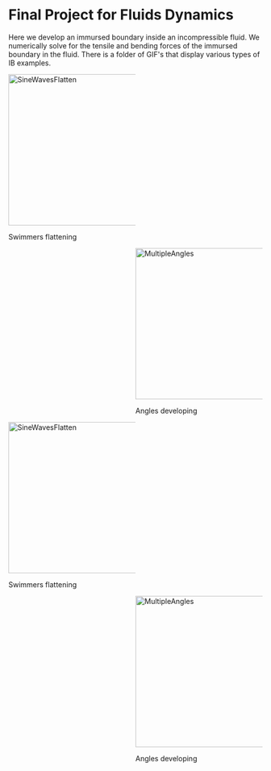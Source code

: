 # Final Project for Fluids Dynamics
Here we develop an immursed boundary inside an incompressible fluid. We numerically solve for the tensile and bending forces of the immursed boundary in the fluid. There is a folder of GIF's that display various types of IB examples.


<div style="float: left; width: 50%;">
    <img src="https://raw.githubusercontent.com/louisnass/louisnass.github.io/master/FluidDynamics/Gifs%20of%20Fluids/Sine_waves_flatten.gif" alt="SineWavesFlatten" width="300">
    <p>Swimmers flattening</p>
</div>

<div style="float: right; margin-left: 20px; width: 50%;">
    <img src="https://raw.githubusercontent.com/louisnass/louisnass.github.io/master/FluidDynamics/Gifs%20of%20Fluids/Multiple_angles.gif" alt="MultipleAngles" width="300">
    <p>Angles developing</p>
</div>

<div style="float: left; width: 50%;">
    <img src="https://raw.githubusercontent.com/louisnass/louisnass.github.io/master/FluidDynamics/Gifs%20of%20Fluids/Tensile_test_contract.gif" alt="SineWavesFlatten" width="300">
    <p>Swimmers flattening</p>
</div>

<div style="float: right; margin-left: 20px; width: 50%;">
    <img src="https://raw.githubusercontent.com/louisnass/louisnass.github.io/master/FluidDynamics/Gifs%20of%20Fluids/Tensile_test_expand.gif" alt="MultipleAngles" width="300">
    <p>Angles developing</p>
</div>

